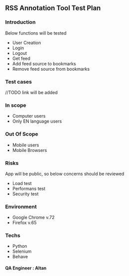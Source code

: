 ## RSS Annotation Tool Test Plan

### Introduction 

Below functions will be tested
* User Creation
* Login
* Logout
* Get feed
* Add feed source to bookmarks
* Remove feed source from bookmarks

### Test cases

//TODO link will be added

### In scope
* Computer users
* Only EN language users

### Out Of Scope
* Mobile users
* Mobile Browsers

### Risks
App will be public, so below concerns should be reviewed 
* Load test
* Performans test
* Security test

### Environment
* Google Chrome v.72 
* Firefox v.65

### Techs
* Python 
* Selenium 
* Behave

#### QA Engineer : Altan

